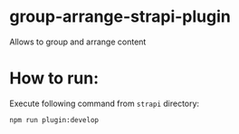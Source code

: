 # group-arrange-strapi-plugin

Allows to group and arrange content

# How to run:
Execute following command from `strapi` directory:
```
npm run plugin:develop
```